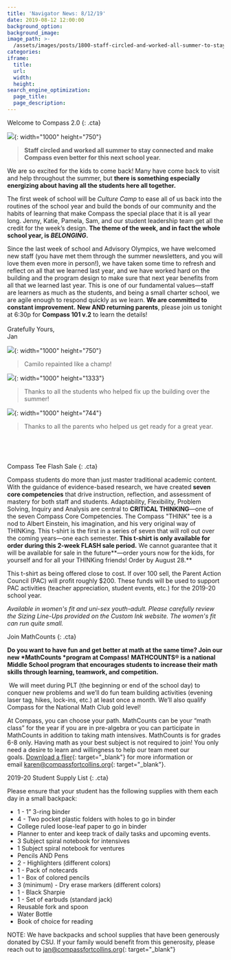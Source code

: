 ```yaml
---
title: 'Navigator News: 8/12/19'
date: 2019-08-12 12:00:00
background_option:
background_image:
image_path: >-
  /assets/images/posts/1800-staff-circled-and-worked-all-summer-to-stay-connected-and-to-make-compass-even-better-for-this-next-school-year-.jpg
categories:
iframe:
  title:
  url:
  width:
  height:
search_engine_optimization:
  page_title:
  page_description:
---
```


Welcome to Compass 2.0
{: .cta}

![](/assets/images/staff-circled-and-worked-all-summer-to-stay-connected-and-to-make-compass-even-better-for-this-next-school-year-.jpg){: width="1000" height="750"}

> **Staff circled and worked all summer to stay connected and make Compass even better for this next school year.**

We are so excited for the kids to come back\! Many have come back to visit and help throughout the summer, but&nbsp;**there is something especially energizing about having all the students here all together.**

The first week of school will be&nbsp;*Culture Camp*&nbsp;to ease all of us back into the routines of the school year and build the bonds of our community and the habits of learning that make Compass the special place that it is all year long. Jenny, Katie, Pamela, Sam, and our student leadership team get all the credit for the week’s design.&nbsp;**The theme of the week, and in fact the whole school year, is&nbsp;*BELONGING*.&nbsp;**

Since the last week of school and Advisory Olympics, we have welcomed new staff (you have met them through the summer newsletters, and you will love them even more in person\!), we have taken some time to refresh and reflect on all that we learned last year, and we have worked hard on the building and the program design to make sure that next year benefits from all that we learned last year. This is one of our fundamental values—staff are learners as much as the students, and being a small charter school, we are agile enough to respond quickly as we learn.&nbsp;**We are committed to constant improvement.**&nbsp;**New AND returning parents**, please join us tonight at 6:30p for&nbsp;**Compass 101 v.2**&nbsp;to learn the details\!<br><br>Gratefully Yours,<br>Jan

![](/assets/images/camilo-re-painted-like-a-champ.jpg){: width="1000" height="750"}

> Camilo repainted like a champ\!

![](/assets/images/thanks-to-all-the-students-who-helped-fix-up-the-building-this-summer.jpg){: width="1000" height="1333"}

> Thanks to all the students who helped fix up the building over the summer\!

![](/assets/images/thanks-to-all-the-parents-who-helped-us-this-summer-to-be-ready-for-a-great-year.jpg){: width="1000" height="744"}

> Thanks to all the parents who helped us get ready for a great year.

&nbsp;

&nbsp;

Compass Tee Flash Sale
{: .cta}

Compass students do more than just master traditional academic content. With the guidance of evidence-based research, we have created&nbsp;**seven core competencies**&nbsp;that drive instruction, reflection, and assessment of mastery for both staff and students. Adaptability, Flexibility, Problem Solving, Inquiry and Analysis are central to&nbsp;**CRITICAL THINKING**—one of the seven Compass Core Competencies. The Compass "THINK" tee is a nod to Albert Einstein, his imagination, and his very original way of THINKing. This t-shirt is the first in a series of seven that will roll out over the coming years—one each semester.**&nbsp;This t-shirt is only available for order during this 2-week FLASH sale period.**&nbsp;We cannot guarantee that it will be available for sale in the future**—order yours now for the kids, for yourself and for all your THINKing friends\! Order by August 28.**

This t-shirt as being offered close to cost. If over 100 sell, the Parent Action Council (PAC) will profit roughly $200. These funds will be used to support PAC activities (teacher appreciation, student events, etc.) for the 2019-20 school year.

*Available in women's fit and uni-sex youth-adult. Please carefully review the Sizing Line-Ups provided on the Custom Ink website. The women's fit can run quite small.*

Join MathCounts
{: .cta}

**Do you want to have fun and get better at math at the same time? Join our new&nbsp;*MathCounts&nbsp;*program at Compass\!**&nbsp;**MATHCOUNTS&reg; is a national Middle School program that encourages students to increase their math skills through learning, teamwork, and competition.**

&nbsp;We will meet during PLT (the beginning or end of the school day) to conquer new problems and we’ll do fun team building activities (evening laser tag, hikes, lock-ins, etc.) at least once a month. We’ll also qualify Compass for the National Math Club gold level\!&nbsp;

At Compass, you can choose your path. MathCounts can be your “math class” for the year if you are in pre-algebra or you can participate in MathCounts in addition to taking math intensives. MathCounts is for grades 6-8 only. Having math as your best subject is not required to join\! You only need a desire to learn and willingness to help our team meet our goals.&nbsp;[Download a flier](https://compassfortcollins.us14.list-manage.com/track/click?u=f92353bb4e553c0be87c16d55&amp;id=a48979e6d6&amp;e=d44f2694ec){: target="_blank"}&nbsp;for more information or email&nbsp;[karen@compassfortcollins.org](mailto:karen@compassfortcollins.org){: target="_blank"}.&nbsp;

2019-20 Student Supply List
{: .cta}

Please ensure that your student has the following supplies with them each day in a small backpack:

* 1 - 1” 3-ring binder
* 4 - Two pocket plastic folders with holes to go in binder
* College ruled loose-leaf paper to go in binder&nbsp;
* Planner to enter and keep track of daily tasks and upcoming events.
* 3 Subject spiral notebook for intensives
* 1 Subject spiral notebook for ventures
* Pencils AND Pens
* 2 - Highlighters (different colors)
* 1 - Pack of notecards
* 1 - Box of colored pencils
* 3 (minimum) - Dry erase markers (different colors)
* 1 - Black Sharpie
* 1 - Set of earbuds (standard jack)
* Reusable fork and spoon
* Water Bottle
* Book of choice for reading

NOTE: We have backpacks and school supplies that have been generously donated by CSU. If your family would benefit from this generosity, please reach out to&nbsp;[jan@compassfortcollins.org](mailto:jan@compassfortcollins.org){: target="_blank"}